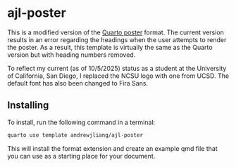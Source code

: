 # ajl-poster 

This is a modified version of the [Quarto poster](https://github.com/quarto-ext/typst-templates/tree/main/poster) format. The current version results in an error regarding the headings when the user attempts to render the poster. As a result, this template is virtually the same as the Quarto version but with heading numbers removed. 

To reflect my current (as of 10/5/2025) status as a student at the University of California, San Diego, I replaced the NCSU logo with one from UCSD. The default font has also been changed to Fira Sans.

## Installing

To install, run the following command in a terminal:

```bash
quarto use template andrewjliang/ajl-poster
```

This will install the format extension and create an example qmd file
that you can use as a starting place for your document.

